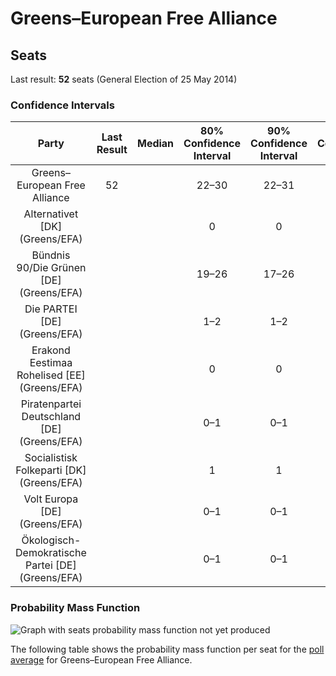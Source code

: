 # Greens–European Free Alliance

## Seats

Last result: **52** seats (General Election of 25 May 2014)

### Confidence Intervals

| Party | Last Result | Median | 80% Confidence Interval | 90% Confidence Interval | 95% Confidence Interval | 99% Confidence Interval |
|:-----:|:-----------:|:------:|:-----------------------:|:-----------------------:|:-----------------------:|:-----------------------:|
| Greens–European Free Alliance | 52 |  | 22–30 | 22–31 | 21–32 | 21–32 |
| Alternativet [DK] (Greens/EFA) | |  | 0 | 0 | 0 | 0 |
| Bündnis 90/Die Grünen [DE] (Greens/EFA) | |  | 19–26 | 17–26 | 17–27 | 17–28 |
| Die PARTEI [DE] (Greens/EFA) | |  | 1–2 | 1–2 | 1–2 | 1–2 |
| Erakond Eestimaa Rohelised [EE] (Greens/EFA) | |  | 0 | 0 | 0 | 0 |
| Piratenpartei Deutschland [DE] (Greens/EFA) | |  | 0–1 | 0–1 | 0–1 | 0–1 |
| Socialistisk Folkeparti [DK] (Greens/EFA) | |  | 1 | 1 | 1–2 | 1–2 |
| Volt Europa [DE] (Greens/EFA) | |  | 0–1 | 0–1 | 0–1 | 0–1 |
| Ökologisch-Demokratische Partei [DE] (Greens/EFA) | |  | 0–1 | 0–1 | 0–1 | 0–1 |

### Probability Mass Function

![Graph with seats probability mass function not yet produced](average-2019-07-31-seats-pmf-greens–europeanfreealliance.png "Seats Probability Mass Function")

The following table shows the probability mass function per seat for the [poll average](average-2019-07-31.html) for Greens–European Free Alliance.


